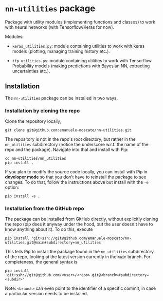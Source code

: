 # `nn-utilities` package

Package with utility modules (implementing functions and classes) to work with
neural networks (with Tensorflow/Keras for now).

Modules:
- `keras_utilities.py`: module containing utilities to work with keras models (plotting, managing training history etc.).

- `tfp_utilities.py`: module containing utilities to work with Tensorflow Probability models (making predictions with Bayesian NN, extracting uncertainties etc.).

## Installation

The `nn-utilities` package can be installed in two ways.

### Installation by cloning the repo

Clone the repository locally,
```
git clone git@github.com:emanuele-moscato/nn-utilities.git
```
The repository is not in the repo's root directory, but rather in the `nn_utilities` subdirectory (notice the underscore w.r.t. the name of the repo and the package). Navigate into that and install with Pip:
```
cd nn-utilities/nn_utilities
pip install .
```

If you plan to modify the source code locally, you can install with Pip in **developer mode** so that you don't have to reinstall the package to see changes. To do that, follow the instructions above but install with the `-e` option:
```
pip install -e .
```

### Installation from the GitHub repo

The package can be installed from GitHub directly, without explicitly cloning the repo (pip does it anyway under the hood, but the user doesn't have to know anything about it). To do this, execute
```
pip install 'git+ssh://git@github.com/emanuele-moscato/nn-utilities.git@main#subdirectory=nn_utilities'
```

This tells Pip to install the package found in the `nn_utilities` subdirectory of the repo, looking at the latest version currently in the `main` branch. For completeness, the general syntax is
```
pip install 'git+ssh://git@github.com/<user>/<repo>.git@<branch>#subdirectory=<subdir>'
```

Note: `<branch>` can even point to the identifier of a specific commit, in case a particular version needs to be installed.
